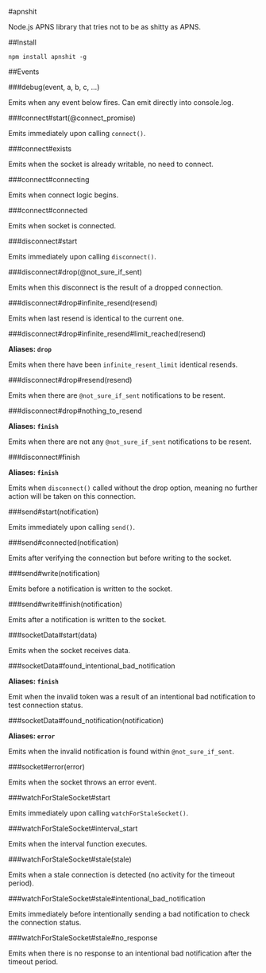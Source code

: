 #apnshit

Node.js APNS library that tries not to be as shitty as APNS.

##Install

	npm install apnshit -g

##Events

###debug(event, a, b, c, ...)

Emits when any event below fires. Can emit directly into console.log.

###connect#start(@connect_promise)

Emits immediately upon calling `connect()`.

###connect#exists

Emits when the socket is already writable, no need to connect.

###connect#connecting

Emits when connect logic begins.

###connect#connected

Emits when socket is connected.

###disconnect#start

Emits immediately upon calling `disconnect()`.

###disconnect#drop(@not_sure_if_sent)

Emits when this disconnect is the result of a dropped connection.

###disconnect#drop#infinite_resend(resend)

Emits when last resend is identical to the current one.

###disconnect#drop#infinite_resend#limit_reached(resend)

**Aliases: `drop`**

Emits when there have been `infinite_resent_limit` identical resends.

###disconnect#drop#resend(resend)

Emits when there are `@not_sure_if_sent` notifications to be resent.

###disconnect#drop#nothing_to_resend

**Aliases: `finish`**

Emits when there are not any `@not_sure_if_sent` notifications to be resent.

###disconnect#finish

**Aliases: `finish`**

Emits when `disconnect()` called without the drop option, meaning no further action will be taken on this connection.

###send#start(notification)

Emits immediately upon calling `send()`.

###send#connected(notification)

Emits after verifying the connection but before writing to the socket.

###send#write(notification)

Emits before a notification is written to the socket.

###send#write#finish(notification)

Emits after a notification is written to the socket.

###socketData#start(data)

Emits when the socket receives data.

###socketData#found_intentional_bad_notification

**Aliases: `finish`**

Emit when the invalid token was a result of an intentional bad notification to test connection status.

###socketData#found_notification(notification)

**Aliases: `error`**

Emits when the invalid notification is found within `@not_sure_if_sent`.

###socket#error(error)

Emits when the socket throws an error event.

###watchForStaleSocket#start

Emits immediately upon calling `watchForStaleSocket()`.

###watchForStaleSocket#interval_start

Emits when the interval function executes.

###watchForStaleSocket#stale(stale)

Emits when a stale connection is detected (no activity for the timeout period).

###watchForStaleSocket#stale#intentional_bad_notification

Emits immediately before intentionally sending a bad notification to check the connection status.

###watchForStaleSocket#stale#no_response

Emits when there is no response to an intentional bad notification after the timeout period.